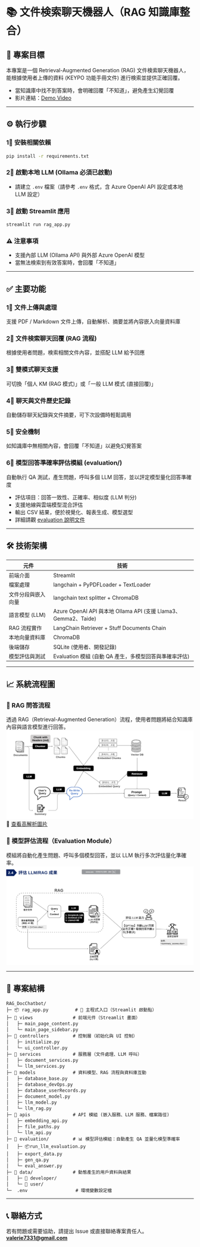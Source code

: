 # 📚 文件検索聊天機器人（RAG 知識庫整合）

## 🌟 專案目標
本專案是一個 Retrieval-Augmented Generation (RAG) 文件検索聊天機器人，能根據使用者上傳的資料 (KEYPO 功能手冊文件) 進行検索並提供正確回覆。
- 當知識庫中找不到答案時，會明確回覆「不知道」，避免產生幻覺回覆
- 影片連結：[Demo Video](https://drive.google.com/file/d/1zonmd5DjB4uLdw6tDbIPVid_UjjnNGO2/view?usp=drive_link)

---

## ⚙️ 執行步驟

### 1⃣ 安裝相關依賴
```bash
pip install -r requirements.txt
```

### 2⃣ 啟動本地 LLM (Ollama 必須已啟動)
- 請建立 `.env` 檔案（請參考 `.env` 格式，含 Azure OpenAI API 設定或本地 LLM 設定）

### 3⃣ 啟動 Streamlit 應用
```bash
streamlit run rag_app.py
```

### ⚠️ 注意事項
- 支援內部 LLM (Ollama API) 與外部 Azure OpenAI 模型
- 當無法検索到有效答案時，會回覆「不知道」

---

## ✅ 主要功能

### 1⃣ 文件上傳與處理
支援 PDF / Markdown 文件上傳，自動解析、摘要並將內容嵌入向量資料庫

### 2⃣ 文件検索聊天回覆 (RAG 流程)
根據使用者問題，検索相關文件內容，並搭配 LLM 給予回應

### 3⃣ 雙模式聊天支援
可切換「個人 KM (RAG 模式)」或「一般 LLM 模式 (直接回覆)」

### 4⃣ 聊天與文件歷史記錄
自動儲存聊天紀錄與文件摘要，可下次設備時輕鬆調用

### 5⃣ 安全機制
如知識庫中無相關內容，會回覆「不知道」以避免幻覺答案

### 6⃣ 模型回答準確率評估模組 (evaluation/)
自動執行 QA 測試，產生問題，呼叫多個 LLM 回答，並以評定模型量化回答準確度
- 評估項目：回答一致性、正確率、相似度 (LLM 判分)
- 支援地線與雲端模型混合評估
- 輸出 CSV 結果，便於視覺化、報表生成、模型選型
- 詳細請觀 [evaluation 說明文件](evaluation/README_evaluation.md)

---

## 🛠️ 技術架構
| 元件              | 技術                                                                 |
|-------------------|----------------------------------------------------------------------|
| 前端介面          | Streamlit                                                           |
| 檔案處理          | langchain + PyPDFLoader + TextLoader                                |
| 文件分段與嵌入向量 | langchain text splitter + ChromaDB                                   |
| 語言模型 (LLM)    | Azure OpenAI API 與本地 Ollama API (支援 Llama3、Gemma2、Taide)     |
| RAG 流程實作      | LangChain Retriever + Stuff Documents Chain                          |
| 本地向量資料庫    | ChromaDB                                                            |
| 後端儲存          | SQLite (使用者、開發記錄)                                      |
| 模型評估與測試    | Evaluation 模組 (自動 QA 產生，多模型回答與準確率評估)      |

---
## 📈 系統流程圖

### 🔄 RAG 問答流程
透過 RAG（Retrieval-Augmented Generation）流程，使用者問題將結合知識庫內容與語言模型進行回答。
![RAG Workflow](workflow.png)  
🔗 [查看高解析圖片](https://www.canva.com/design/DAGip48-pIo/bx9DFPr341IQno54AC2TyQ/view?utm_content=DAGip48-pIo&utm_campaign=designshare&utm_medium=link2&utm_source=uniquelinks&utlId=hb127ce56f4)

### 🧪 模型評估流程（Evaluation Module）
模組將自動化產生問題、呼叫多個模型回答，並以 LLM 執行多次評估量化準確率。
![Evaluation Workflow](evaluation/eval_workflow.png)

---

## 📂 專案結構
```
RAG_DocChatbot/
├─ 📦 rag_app.py          # 📌 主程式入口（Streamlit 啟動點）
├─ 📁 views               # 前端元件（Streamlit 畫面）
│   ├─ main_page_content.py
│   └─ main_page_sidebar.py
├─ 📁 controllers         # 控制層（初始化與 UI 控制）
│   ├─ initialize.py
│   └─ ui_controller.py
├─ 📁 services            # 服務層（文件處理、LLM 呼叫）
│   ├─ document_services.py
│   └─ llm_services.py
├─ 📁 models              # 資料模型、RAG 流程與資料庫互動
│   ├─ database_base.py
│   ├─ database_devOps.py
│   ├─ database_userRecords.py
│   ├─ document_model.py
│   ├─ llm_model.py
│   └─ llm_rag.py
├─ 📁 apis                # API 模組 (嵌入服務、LLM 服務、檔案路徑)
│   ├─ embedding_api.py
│   ├─ file_paths.py
│   └─ llm_api.py
├─ 📁 evaluation/         # 📊 模型評估模組：自動產生 QA 並量化模型準確率
│   ├─ 📦run_llm_evaluation.py
│   ├─ export_data.py
│   ├─ gen_qa.py
│   └─ eval_answer.py
├─ 📁 data/               # 動態產生的用戶資料與結果
│   ├─ 📁 developer/
│   └─ 📁 user/
└─  .env                  # 環境變數設定檔
```

---

## 📞 聯絡方式
若有問題或需要協助，請提出 Issue 或直接聯絡專案責任人。  
**valerie7331@gmail.com**

